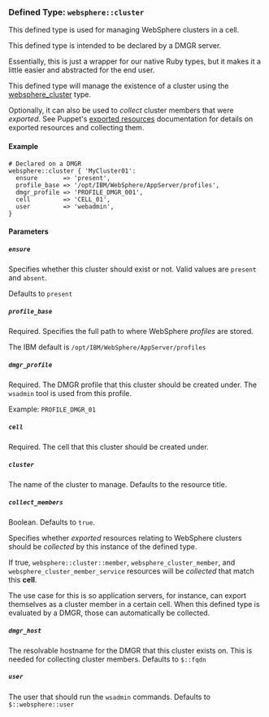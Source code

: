 ### Defined Type: `websphere::cluster`

This defined type is used for managing WebSphere clusters in a cell.

This defined type is intended to be declared by a DMGR server.

Essentially, this is just a wrapper for our native Ruby types, but it makes
it a little easier and abstracted for the end user.

This defined type will manage the existence of a cluster using the
[websphere_cluster](../types/websphere_cluster.md) type.

Optionally, it can also be used to _collect_ cluster members that were
_exported_. See Puppet's
[exported resources](https://docs.puppetlabs.com/puppet/latest/reference/lang_exported.html)
documentation for details on exported resources and collecting them.

#### Example

```puppet
# Declared on a DMGR
websphere::cluster { 'MyCluster01':
  ensure       => 'present',
  profile_base => '/opt/IBM/WebSphere/AppServer/profiles',
  dmgr_profile => 'PROFILE_DMGR_001',
  cell         => 'CELL_01',
  user         => 'webadmin',
}
```

#### Parameters

##### `ensure`

Specifies whether this cluster should exist or not.  Valid values are `present`
and `absent`.

Defaults to `present`

##### `profile_base`

Required. Specifies the full path to where WebSphere _profiles_ are stored.

The IBM default is `/opt/IBM/WebSphere/AppServer/profiles`

##### `dmgr_profile`

Required. The DMGR profile that this cluster should be created under. The
`wsadmin` tool is used from this profile.

Example: `PROFILE_DMGR_01`

##### `cell`

Required. The cell that this cluster should be created under.

##### `cluster`

The name of the cluster to manage.  Defaults to the resource title.

##### `collect_members`

Boolean. Defaults to `true`.

Specifies whether _exported_ resources relating to WebSphere clusters should
be _collected_ by this instance of the defined type.

If true, `websphere::cluster::member`, `websphere_cluster_member`, and
`websphere_cluster_member_service` resources will be _collected_ that match
this __cell__.

The use case for this is so application servers, for instance, can export
themselves as a cluster member in a certain cell.  When this defined type is
evaluated by a DMGR, those can automatically be collected.

##### `dmgr_host`

The resolvable hostname for the DMGR that this cluster exists on.  This is
needed for collecting cluster members.  Defaults to `$::fqdn`

##### `user`

The user that should run the `wsadmin` commands.  Defaults to
`$::websphere::user`
